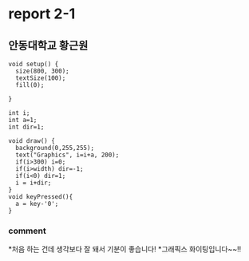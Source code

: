 # report 2-1
## 안동대학교 황근원

``` 
void setup() {
  size(800, 300);
  textSize(100);
  fill(0);
  
}

int i;
int a=1;
int dir=1;

void draw() {
  background(0,255,255);
  text("Graphics", i=i+a, 200);
  if(i>300) i=0;
  if(i>width) dir=-1;
  if(i<0) dir=1;
  i = i+dir;
}
void keyPressed(){
  a = key-'0';
}
```
### comment
*처음 하는 건데 생각보다 잘 돼서 기분이 좋습니다!
*그래픽스 화이팅입니다~~!!
